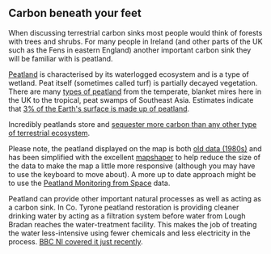 ## Carbon beneath your feet

When discussing terrestrial carbon sinks most people would think of forests with trees and shrubs. For many people in Ireland (and other parts of the UK such as the Fens in eastern England) another important carbon sink they will be familiar with is peatland. 

[Peatland](https://peatlands.org/peatlands/what-are-peatlands/) is characterised by its waterlogged ecosystem and is a type of wetland. Peat itself (sometimes called turf) is partially decayed vegetation. There are many [types of peatland](https://www2.le.ac.uk/departments/geography/research/projects/tropical-peatland/what-are-peatlands) from the temperate, blanket mires here in the UK to the tropical, peat swamps of Southeast Asia. Estimates indicate that [3% of the Earth's surface is made up of peatland](https://www.iucn.org/resources/issues-briefs/peatlands-and-climate-change).

Incredibly peatlands store and [sequester more carbon than any other type of terrestrial ecosystem](https://www.iucn.org/sites/dev/files/peatlands_and_climate_change_issues_brief_final.pdf).

Please note, the peatland displayed on the map is both [old data (1980s)](https://www.opendatani.gov.uk/dataset/priorityhabitats_peatland) and has been simplified with the excellent [mapshaper](https://mapshaper.org/) to help reduce the size of the data to make the map a little more responsive (although you may have to use the keyboard to move about). A more up to date approach might be to use the [Peatland Monitoring from Space](https://storymaps.arcgis.com/stories/68ac541504fc4714b371b1a33e540c95) data.

Peatland can provide other important natural processes as well as acting as a carbon sink. In Co. Tyrone peatland restoration is providing cleaner drinking water by acting as a filtration system before water from Lough Bradan reaches the water-treatment facility. This makes the job of treating the water less-intensive using fewer chemicals and less electricity in the process. [BBC NI covered it just recently](https://www.bbc.co.uk/news/av/uk-northern-ireland-59150138).